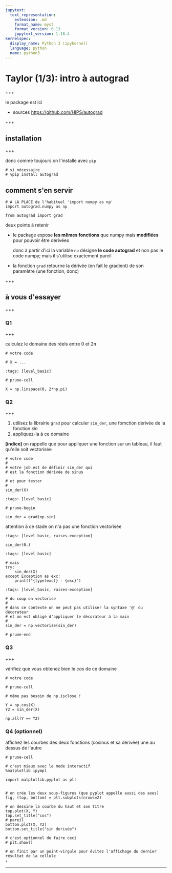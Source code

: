 ```yaml
---
jupytext:
  text_representation:
    extension: .md
    format_name: myst
    format_version: 0.13
    jupytext_version: 1.16.4
kernelspec:
  display_name: Python 3 (ipykernel)
  language: python
  name: python3
---
```


# Taylor (1/3): intro à autograd

+++

le package est ici

* sources <https://github.com/HIPS/autograd>

+++

## installation

+++

donc comme toujours on l'installe avec `pip`

```{code-cell} ipython3
# si nécessaire
# %pip install autograd
```

## comment s'en servir

```{code-cell} ipython3
# À LA PLACE de l'habituel 'import numpy as np'
import autograd.numpy as np

from autograd import grad
```

deux points à retenir

* le package expose **les mêmes fonctions** que numpy mais **modifiées** pour pouvoir être dérivées

  donc à partir d'ici la variable `np` désigne **le code autograd** et non pas le code numpy; mais il s'utilise exactement pareil
  
* la fonction `grad` retourne la dérivée (en fait le gradient) de son paramètre (une fonction, donc)

+++

## à vous d'essayer

+++

### Q1

+++

calculez le domaine des réels entre 0 et 2π

```{code-cell} ipython3
# votre code

# X = ...
```

```{code-cell} ipython3
:tags: [level_basic]

# prune-cell

X = np.linspace(0, 2*np.pi)
```

### Q2

+++

1. utilisez la librairie `grad` pour calculer `sin_der`, une fomction dérivée de la fonction *sin*
2. appliquez-la à ce domaine

**[indice]** on rappelle que pour appliquer une fonction sur un tableau, il faut qu'elle soit vectorisée

```{code-cell} ipython3
# votre code
#
# votre job est de définir sin_der qui
# est la fonction dérivée de sinus
```

```{code-cell} ipython3
# et pour tester
#
sin_der(X)
```

```{code-cell} ipython3
:tags: [level_basic]

# prune-begin

sin_der = grad(np.sin)
```


attention à ce stade on n'a pas une fonction vectorisée

```{code-cell} ipython3
:tags: [level_basic, raises-exception]

sin_der(0.)
```

```{code-cell} ipython3
:tags: [level_basic]

# mais
try:
    sin_der(X)
except Exception as exc:
    print(f"{type(exc)} - {exc}")
```

```{code-cell} ipython3
:tags: [level_basic, raises-exception]

# du coup on vectorise
#
# dans ce contexte on ne peut pas utiliser la syntaxe '@' du décorateur
# et on est obligé d'appliquer le décorateur à la main
#
sin_der = np.vectorize(sin_der)
```

```{code-cell} ipython3
# prune-end
```

### Q3

+++

vérifiez que vous obtenez bien le *cos* de ce domaine

```{code-cell} ipython3
# votre code
```

```{code-cell} ipython3
# prune-cell

# même pas besoin de np.isclose !

Y = np.cos(X)
Y2 = sin_der(X)

np.all(Y == Y2)
```

### Q4 (optionnel)

affichez les courbes des deux fonctions (cosinus et sa dérivée) une au dessus de l'autre

```{code-cell} ipython3
# prune-cell

# c'est mieux avec le mode interactif
%matplotlib ipympl

import matplotlib.pyplot as plt


# on crée les deux sous-figures (que pyplot appelle aussi des axes)
fig, (top, bottom) = plt.subplots(nrows=2)

# on dessine la courbe du haut et son titre
top.plot(X, Y)
top.set_title("cos")
# pareil
bottom.plot(X, Y2)
bottom.set_title("sin derivée")

# c'est optionnel de faire ceci
# plt.show()

# on finit par un point-virgule pour évitez l'affichage du dernier résultat de la cellule
;
```

***
